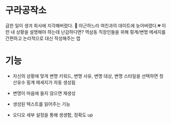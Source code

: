 # 구라공작소

급한 일이 생겨 회사에 지각해버렸다. 🥹 야근하느라 여친과의 데이트에 늦어버렸다.💔 이런 내 상황을 설명해야 하는데 난감하다면? 역삼동 직장인들을 위해 핑계/변명 메세지를 간편하고 논리적으로 대신 작성해주는 앱

# 기능
- 자신의 상황에 맞게 변명 키워드, 변명 사유, 변명 대상, 변명 스타일을 선택하면 청산유수 핑계 메세지가 자동 생성됨
  
- 변명이 마음에 들지 않으면 재생성
  
- 생성된 텍스트를 읽어주는 기능
  
- 오디오 세부 설정을 통해 생생함, 정확도 up
